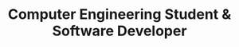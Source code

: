---
title: 'Computer Engineering Student & Software Developer'
excerpt: 'Hi! My name is Mehr and I''m a fourth year engineering student at the University of Waterloo. I''m a full-stack developer currently seeking internship opportunities for September - December 2023. Check out some of my projects below, or take a look at the contact section to reach out or learn more about me!'
coverImage: '/assets/blog/a_first/the-pond.jpeg'
githubLink:
    url: 'www.google.com'
---
